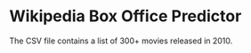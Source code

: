 Wikipedia Box Office Predictor
===========

The CSV file contains a list of 300+ movies released in 2010. 



